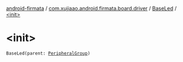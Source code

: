[android-firmata](../../index.md) / [com.xujiaao.android.firmata.board.driver](../index.md) / [BaseLed](index.md) / [&lt;init&gt;](./-init-.md)

# &lt;init&gt;

`BaseLed(parent: `[`PeripheralGroup`](../../com.xujiaao.android.firmata.board/-peripheral-group/index.md)`)`